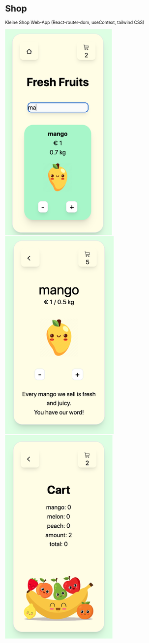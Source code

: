 # Shop

Kleine Shop Web-App (React-router-dom, useContext, tailwind CSS)

![Product List](./src/assets/ProductList.png)
![Product Details](./src/assets/ProductDetails.png)
![Checkout](./src/assets/Checkout.png)
